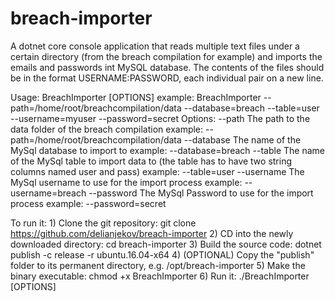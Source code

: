 # breach-importer
A dotnet core console application that reads multiple text files under a certain directory (from the breach compilation for example) and imports the emails and passwords int MySQL database. The contents of the files should be in the format USERNAME:PASSWORD, each individual pair on a new line.

Usage:
     BreachImporter [OPTIONS]
     example: BreachImporter --path=/home/root/breachcompilation/data --database=breach --table=user --username=myuser --password=secret
Options:
     --path
          The path to the data folder of the breach compilation
          example: --path=/home/root/breachcompilation/data
     --database
          The name of the MySql database to import to
          example: --database=breach
     --table
          The name of the MySql table to import data to (the table has to have two string columns named user and pass)
          example: --table=user
     --username
          The MySql username to use for the import process
          example: --username=breach
     --password
          The MySql Password to use for the import process
          example: --password=secret
          
To run it:
     1) Clone the git repository:
          git clone https://github.com/delianjekov/breach-importer
     2) CD into the newly downloaded directory:
          cd breach-importer
     3) Build the source code: 
          dotnet publish -c release -r ubuntu.16.04-x64
     4) (OPTIONAL) Copy the "publish" folder to its permanent directory, e.g. /opt/breach-importer
     5) Make the binary executable:
          chmod +x BreachImporter
     6) Run it:
          ./BreachImporter [OPTIONS]
          
     
